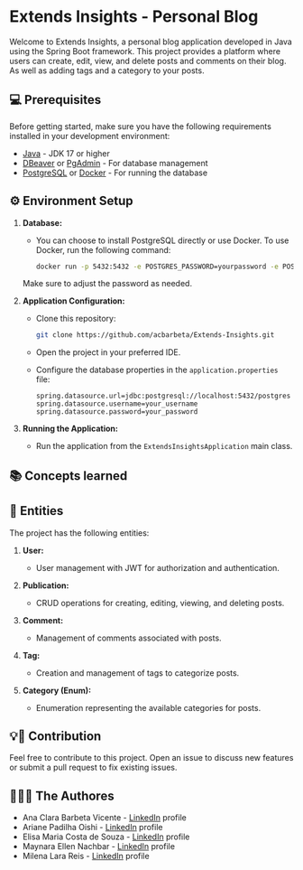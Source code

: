 # Extends Insights - Personal Blog

Welcome to Extends Insights, a personal blog application developed in Java using the Spring Boot framework.
This project provides a platform where users can create, edit, view, and delete posts and comments on their blog.
As well as adding tags and a category to your posts.

## 💻 Prerequisites

Before getting started, make sure you have the following requirements installed in your development environment:

- [Java](https://www.java.com/) - JDK 17 or higher
- [DBeaver](https://dbeaver.io/) or [PgAdmin](https://www.pgadmin.org/) - For database management
- [PostgreSQL](https://www.postgresql.org/) or [Docker](https://www.docker.com/) - For running the database

## ⚙️ Environment Setup

1. **Database:**
   - You can choose to install PostgreSQL directly or use Docker. To use Docker, run the following command:

     ```bash
     docker run -p 5432:5432 -e POSTGRES_PASSWORD=yourpassword -e POSTGRES_DB=extends_insights_db -d postgres
     ```

   Make sure to adjust the password as needed.

2. **Application Configuration:**
   - Clone this repository:

     ```bash
     git clone https://github.com/acbarbeta/Extends-Insights.git
     ```

   - Open the project in your preferred IDE.

   - Configure the database properties in the `application.properties` file:

     ```properties
     spring.datasource.url=jdbc:postgresql://localhost:5432/postgres
     spring.datasource.username=your_username
     spring.datasource.password=your_password
     ```

3. **Running the Application:**
   - Run the application from the `ExtendsInsightsApplication` main class.

## 📚 Concepts learned

## 📁 Entities

The project has the following entities:

1. **User:**
   - User management with JWT for authorization and authentication.

2. **Publication:**
   - CRUD operations for creating, editing, viewing, and deleting posts.

3. **Comment:**
   - Management of comments associated with posts.

4. **Tag:**
   - Creation and management of tags to categorize posts.

5. **Category (Enum):**
   - Enumeration representing the available categories for posts.

## 💡📝 Contribution

Feel free to contribute to this project.
Open an issue to discuss new features or submit a pull request to fix existing issues.

##  🙋🏽‍♀️️ The Authores
- Ana Clara Barbeta Vicente - [LinkedIn]() profile
- Ariane Padilha Oishi - [LinkedIn]() profile
- Elisa Maria Costa de Souza - [LinkedIn]() profile
- Maynara Ellen Nachbar - [LinkedIn](https://www.linkedin.com/in/maynara-nachbar/) profile
- Milena Lara Reis - [LinkedIn]() profile

